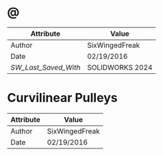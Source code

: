 # @
| Attribute | Value |
| ---  | ---     |
| Author | SixWingedFreak |
| Date | 02/19/2016 |
| _SW_Last_Saved_With_ | SOLIDWORKS 2024 |
# Curvilinear Pulleys
| Attribute | Value |
| ---  | ---     |
| Author | SixWingedFreak |
| Date | 02/19/2016 |

